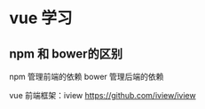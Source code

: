 # vue 学习

## npm 和 bower的区别

npm 管理前端的依赖
bower 管理后端的依赖


vue 前端框架：iview
https://github.com/iview/iview
